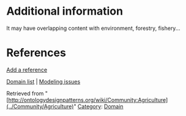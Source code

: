 #  Additional information


It may have overlapping content with environment, forestry, fishery...



#  References


[Add a reference](index.php@title=Odp%253AAdd_reference&subject=../Community/Agriculture "http://ontologydesignpatterns.org/wiki/index.php?title=Odp:Add_reference&subject=Community%3AAgriculture")


  




[Domain list](../Community/Domain "Community:Domain") | [Modeling issues](../Community/Main "Community:Main")


Retrieved from "[http://ontologydesignpatterns.org/wiki/Community:Agriculture](../Community/Agriculture)"
 [Category](http://ontologydesignpatterns.org/wiki/Special:Categories "Special:Categories"): [Domain](../Category/Domain "Category:Domain")